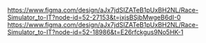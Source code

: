 https://www.figma.com/design/aJx7jdSIZATeB1pUxBH2NL/Race-Simulator_to-IT?node-id=52-27153&t=jxjsBSjbMwgeB6dI-0
https://www.figma.com/design/aJx7jdSIZATeB1pUxBH2NL/Race-Simulator_to-IT?node-id=52-18986&t=E26rfckgus9No5HK-1
